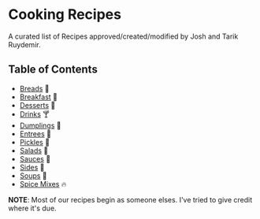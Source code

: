 # Cooking Recipes
A curated list of Recipes approved/created/modified by Josh and Tarik Ruydemir.

## Table of Contents

+ [Breads](breads) :bread:
+ [Breakfast](breakfast) :egg:
+ [Desserts](desserts) :custard:
+ [Drinks](drinks) :cocktail:
+ [Dumplings](dumplings) :sushi:
+ [Entrees](entrees) :spaghetti:
+ [Pickles](pickles) :green_apple:
+ [Salads](salads) :leaves:
+ [Sauces](sauces) :butter:
+ [Sides](sides) :rice:
+ [Soups](soups) :stew:
+ [Spice Mixes](spice_mix) :fire:

**NOTE**: Most of our recipes begin as someone elses. I've tried to give credit where it's due.

